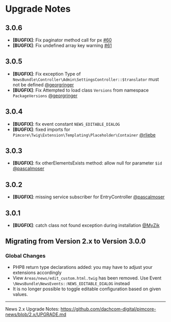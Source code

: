 # Upgrade Notes

## 3.0.6
- **[BUGFIX]**: Fix paginator method call for px [#60](https://github.com/dachcom-digital/pimcore-news/issues/60)
- **[BUGFIX]**: Fix undefined array key warning [#61](https://github.com/dachcom-digital/pimcore-news/issues/61)

## 3.0.5
- **[BUGFIX]**: Fix exception Type of `NewsBundle\Controller\Admin\SettingsController::$translator` must not be defined [@georgringer](https://github.com/dachcom-digital/pimcore-news/pull/57)
- **[BUGFIX]**: Fix Attempted to load class `Versions` from namespace `PackageVersions` [@georgringer](https://github.com/dachcom-digital/pimcore-news/pull/58)

## 3.0.4
- **[BUGFIX]**: fix event constant `NEWS_EDITABLE_DIALOG`
- **[BUGFIX]**: fixed imports for `Pimcore\Twig\Extension\Templating\Placeholder\Container` [@rliebe](https://github.com/dachcom-digital/pimcore-news/pull/55)

## 3.0.3
- **[BUGFIX]**: fix otherElementsExists method: allow null for parameter `$id` [@pascalmoser](https://github.com/dachcom-digital/pimcore-news/pull/53)

## 3.0.2
- **[BUGFIX]**: missing service subscriber for EntryController [@pascalmoser](https://github.com/dachcom-digital/pimcore-news/pull/52)

## 3.0.1
- **[BUGFIX]**: catch class not found exception during installation [@MyZik](https://github.com/dachcom-digital/pimcore-news/pull/50)

## Migrating from Version 2.x to Version 3.0.0

### Global Changes
- PHP8 return type declarations added: you may have to adjust your extensions accordingly
- View `Areas/news/edit_custom.html.twig` has been removed. Use Event `\NewsBundle\NewsEvents::NEWS_EDITABLE_DIALOG` instead
- It is no longer possible to toggle editable configuration based on given values. 
***

News 2.x Upgrade Notes: https://github.com/dachcom-digital/pimcore-news/blob/2.x/UPGRADE.md

